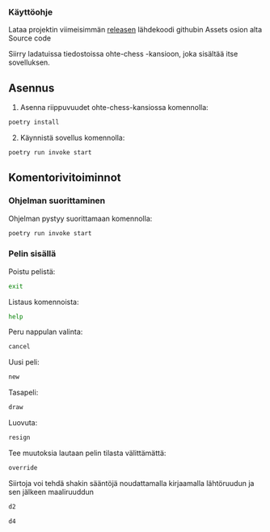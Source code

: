 ### Käyttöohje

Lataa projektin viimeisimmän [releasen](https://github.com/kaarleol/ohte-chess/releases/tag/1.0.0) lähdekoodi githubin Assets osion alta Source code

Siirry ladatuissa tiedostoissa ohte-chess -kansioon, joka sisältää itse sovelluksen.

## Asennus

1. Asenna riippuvuudet ohte-chess-kansiossa komennolla:

```bash
poetry install
```

2. Käynnistä sovellus komennolla:

```bash
poetry run invoke start
```

## Komentorivitoiminnot

### Ohjelman suorittaminen

Ohjelman pystyy suorittamaan komennolla:

```bash
poetry run invoke start
```


### Pelin sisällä

Poistu pelistä:

```bash
exit
```

Listaus komennoista:

```bash
help
```

Peru nappulan valinta:

```bash
cancel
```

Uusi peli:

```bash
new
```

Tasapeli:

```bash
draw
```

Luovuta:

```bash
resign
```

Tee muutoksia lautaan pelin tilasta välittämättä:

```bash
override
```

Siirtoja voi tehdä shakin sääntöjä noudattamalla kirjaamalla lähtöruudun ja sen jälkeen maaliruuddun

```bash
d2
```
```bash
d4
```
